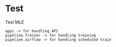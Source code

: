 # Test
Test MLE
```
apps -> for handling API
pipeline.Trainer -> for handling training 
pipeline.airflow -> for handling scheduled train
```
